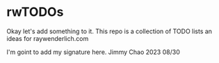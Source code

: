 # rwTODOs
Okay let's add something to it.
This repo is a collection of TODO lists an ideas for raywenderlich.com



I'm goint to add my signature here. Jimmy Chao 2023 08/30

